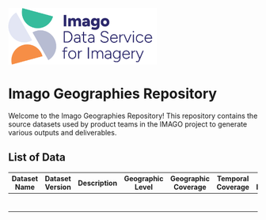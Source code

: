 
<img src="assets/Imago-logo.png" alt="Imago Logo" width="300"/>

# Imago Geographies Repository

Welcome to the Imago Geographies Repository!
This repository contains the source datasets used by product teams in the IMAGO project to generate various outputs and deliverables.

## List of Data

| Dataset Name | Dataset Version | Description | Geographic Level | Geographic Coverage | Temporal Coverage | Update Frequency | Data Source|
|---------------|-----------------|------------|------------------|--------------------|-------------------|-----------------|-------------|
|               |                 |            |                  |                    |                   |                 |             |
|               |                 |            |                  |                    |                   |                 |             |
|               |                 |            |                  |                    |                   |                 |             |
|               |                 |            |                  |                    |                   |                 |             |
|               |                 |            |                  |                    |                   |                 |             |
|               |                 |            |                  |                    |                   |                 |             |
|               |                 |            |                  |                    |                   |                 |             |

